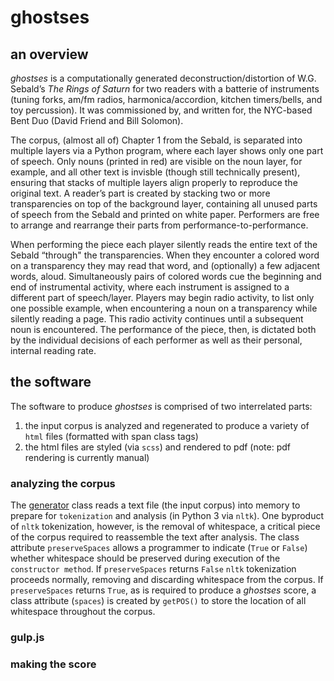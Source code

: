 # ghostses

## an overview

*ghostses* is a computationally generated deconstruction/distortion of W.G. Sebald’s *The Rings of Saturn* for two readers with a batterie of instruments (tuning forks, am/fm radios, harmonica/accordion, kitchen timers/bells, and toy percussion). It was commissioned by, and written for, the NYC-based Bent Duo (David Friend and Bill Solomon).

The corpus, (almost all of) Chapter 1 from the Sebald, is separated into multiple layers via a Python program, where each layer shows only one part of speech. Only nouns (printed in red) are visible on the noun layer, for example, and all other text is invisble (though still technically present), ensuring that stacks of multiple layers align properly to reproduce the original text. A reader’s part is created by stacking two or more transparencies on top of the background layer, containing all unused parts of speech from the Sebald and printed on white paper. Performers are free to arrange and rearrange their parts from performance-to-performance.

When performing the piece each player silently reads the entire text of the Sebald “through" the transparencies. When they encounter a colored word on a transparency they may read that word, and (optionally) a few adjacent words, aloud. Simultaneously pairs of colored words cue the beginning and end of instrumental activity, where each instrument is assigned to a different part of speech/layer. Players may begin radio activity, to list only one possible example, when encountering a noun on a transparency while silently reading a page. This radio activity continues until a subsequent noun is encountered. The performance of the piece, then, is dictated both by the individual decisions of each performer as well as their personal, internal reading rate.


## the software

The software to produce *ghostses* is comprised of two interrelated parts:

1. the input corpus is analyzed and regenerated to produce a variety of `html` files (formatted with span class tags)
2. the html files are styled (via `scss`) and rendered to pdf (note: pdf rendering is currently manual)


### analyzing the corpus

The [generator](layer_generator/py/generator.py) class reads a text file (the input corpus) into memory to prepare for `tokenization` and analysis (in Python 3 via `nltk`). One byproduct of `nltk` tokenization, however, is the removal of whitespace, a critical piece of the corpus required to reassemble the text after analysis. The class attribute `preserveSpaces` allows a programmer to indicate (`True` or `False`) whether whitespace should be preserved during execution of the `constructor method`. If `preserveSpaces` returns `False` `nltk` tokenization proceeds normally, removing and discarding whitespace from the corpus. If `preserveSpaces` returns `True`, as is required to produce a *ghostses* score, a class attribute (`spaces`) is created by `getPOS()` to store the location of all whitespace throughout the corpus.


### gulp.js


### making the score
